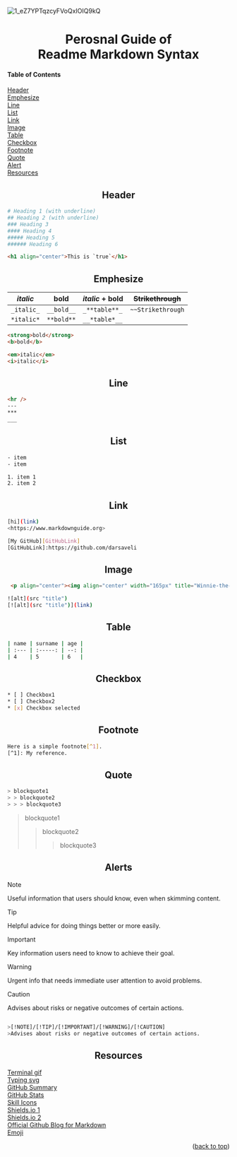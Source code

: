 
![1_eZ7YPTqzcyFVoQxIOIQ9kQ](https://github.com/tsotneforester/markdownGuide/assets/79293287/bc048618-14ea-4d6b-a244-a05724495c65)

<h1 align="center">Perosnal Guide of <br> Readme Markdown Syntax  </h1>

<h4 name="readme-top">Table of Contents</h4>

<a href="#header">Header</a> <br>
<a href="#emphesize">Emphesize</a> <br>
<a href="#line">Line</a> <br>
<a href="#list">List</a> <br>
<a href="#link">Link</a> <br>
<a href="#image">Image</a> <br>
<a href="#table">Table</a> <br>
<a href="#checkbox">Checkbox</a> <br>
<a href="#footnote">Footnote</a> <br>
<a href="#quote">Quote</a> <br>
<a href="#alert">Alert</a> <br>
<a href="#resources">Resources</a> <br>


<h2 align="center" name="header">Header</h2>

```sh
# Heading 1 (with underline)
## Heading 2 (with underline)
### Heading 3
#### Heading 4
##### Heading 5
###### Heading 6
```



```html
<h1 align="center">This is `true`</h1>
```

<h2 align="center" name="emphesize">Emphesize</h2>

| _italic_   | __bold__  | _italic_ + __bold__ |~~Strikethrough~~|
| ---------- | ------    | ------------------- |-----------------|
| `_italic_` | `__bold__`| `_**table**_`       |`~~Strikethrough`|
| `*italic*` | `**bold**`|`__*table*__`        |                 |


```html
<strong>bold</strong>
<b>bold</b>

<em>italic</em>
<i>italic</i>
```

<h2 align="center" name="line">Line</h2>

```html
<hr />
---
***
___
```




<h2 align="center" name="list">List</h2>

```html
- item
- item

1. item 1
2. item 2 
```

<h2 align="center" name="link">Link</h2>

```sh
[hi](link)
<https://www.markdownguide.org>
```

```sh
[My GitHub][GitHubLink]
[GitHubLink]:https://github.com/darsaveli
```


<h2 align="center" name="image">Image</h2>

```html
 <p align="center"><img align="center" width="165px" title="Winnie-the-Pooh" src="https://github.com/darsaveli/Mariam/blob/main/1479814528_webarebears.gif"></p>
```


```sh
![alt](src "title")
[![alt](src "title")](link)
```

<h2 align="center" name="table">Table</h2>

```sh
| name | surname | age |
| :--- | :-----: | --: |
| 4    | 5       | 6   |
```


<h2 align="center" name="checkbox">Checkbox</h2>

```sh
* [ ] Checkbox1
* [ ] Checkbox2
* [x] Checkbox selected
```

<h2 align="center" name="footnote">Footnote</h2>

```sh
Here is a simple footnote[^1].
[^1]: My reference.
```


<h2 align="center" name="quote">Quote</h2>

```sh
> blockquote1
> > blockquote2
> > > blockquote3
```
> blockquote1
> > blockquote2
> > > blockquote3


<h2 align="center" name="alert">Alerts</h2>

> [!NOTE]
> Useful information that users should know, even when skimming content.

> [!TIP]
> Helpful advice for doing things better or more easily.

> [!IMPORTANT]
> Key information users need to know to achieve their goal.

> [!WARNING]
> Urgent info that needs immediate user attention to avoid problems.

> [!CAUTION]
> Advises about risks or negative outcomes of certain actions.

```sh

>[!NOTE]/[!TIP]/[!IMPORTANT]/[!WARNING]/[!CAUTION]
>Advises about risks or negative outcomes of certain actions.

```


<h2 align="center" name="resources">Resources</h2>

[Terminal gif][1]   
[Typing svg][2]   
[GitHub Summary][3]   
[GitHub Stats][4]   
[Skill Icons][5]   
[Shields.io 1][6]   
[Shields.io 2][7]   
[Official Github Blog for Markdown][8]   
[Emoji][9]   

<p align="right">(<a href="#readme-top">back to top</a>)</p>

[1]:https://www.terminalgif.com/
[2]:https://readme-typing-svg.demolab.com/demo/
[3]:https://github-profile-summary-cards.vercel.app/demo.html
[4]:https://github.com/anuraghazra/github-readme-stats
[5]:https://skillicons.dev/
[6]:https://shields.io/badges/static-badge
[7]:https://simpleicons.org/
[8]:https://github.blog/changelog/label/markdown/
[9]:https://github.com/ikatyang/emoji-cheat-sheet




